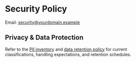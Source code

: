 # Security Policy

Email: security@yourdomain.example

## Privacy & Data Protection

Refer to the [PII inventory](../privacy/pii-inventory.csv) and [data retention policy](../privacy/data-retention.md) for current classifications, handling expectations, and retention schedules.
